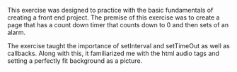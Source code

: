 This exercise was designed to practice with the basic fundamentals of creating a front end project. 
The premise of this exercise was to create a page that has a count down timer that counts down to 0 and then sets of an alarm. 

The exercise taught the importance of setInterval and setTimeOut as well as callbacks. 
Along with this, it familiarized me with the html audio tags and setting a perfectly fit background as a picture. 

